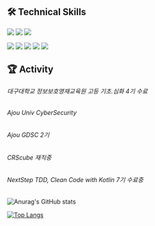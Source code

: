 ## 🛠 Technical Skills

  <img src="https://img.shields.io/badge/Java-007396?style=flat-square&logo=Java&logoColor=white"/></a>
  <img src="https://img.shields.io/badge/Kotlin-7F52FF?style=flat-square&logo=Kotlin&logoColor=white"/></a>
  <img src="https://img.shields.io/badge/Javascript-ffb13b?style=flat-square&logo=javascript&logoColor=white"/></a>

  <img src="https://img.shields.io/badge/SpringBoot-6DB33F?style=flat-square&logo=Spring&logoColor=white"/></a>
  <img src="https://img.shields.io/badge/JPA-A830CC?style=flat-square&logo=Jpa&logoColor=white"/></a>
  <img src="https://img.shields.io/badge/Mybatis-A830CC?style=flat-square&logo=Mybatis&logoColor=white"/></a>
  <img src="https://img.shields.io/badge/Querydsl-A830CC?style=flat-square&logo=Querydsl&logoColor=white"/></a>
  <img src="https://img.shields.io/badge/Oracle-F80000?style=flat-square&logo=Oracle&logoColor=white"/></a>
  
  

## 🏆 Activity
<h6>대구대학교 정보보호영재교육원 고등 기초.심화 4기 수료</h6>
<h6>Ajou Univ CyberSecurity</h6>
<h6>Ajou GDSC 2기</h6>
<h6>CRScube 재직중</h6>
<h6>NextStep TDD, Clean Code with Kotlin 7기 수료중</h6>


![Anurag's GitHub stats](https://github-readme-stats.vercel.app/api?username=Ho-Ya-Ho&count_private=true&show_icons=true)

[![Top Langs](https://github-readme-stats.vercel.app/api/top-langs/?username=Ho-Ya-Ho)](https://github.com/Ho-Ya-Ho/github-readme-stats)
